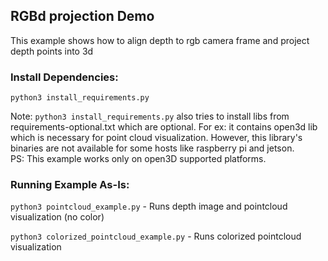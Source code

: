 ## RGBd projection Demo
This example shows how to align depth to rgb camera frame and project depth points into 3d

### Install Dependencies:
`python3 install_requirements.py`

Note: `python3 install_requirements.py` also tries to install libs from requirements-optional.txt which are optional. For ex: it contains open3d lib which is necessary for point cloud visualization. However, this library's binaries are not available for some hosts like raspberry pi and jetson.   
PS: This example works only on open3D supported platforms.

### Running Example As-Is:
`python3 pointcloud_example.py` - Runs depth image and pointcloud visualization (no color)

`python3 colorized_pointcloud_example.py` - Runs colorized pointcloud visualization
